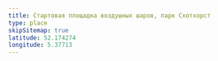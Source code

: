 ```yaml
---
title: Стартовая площадка воздушных шаров, парк Схотхорст
type: place
skipSitemap: true
latitude: 52.174274
longitude: 5.37713
---
```

